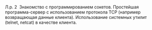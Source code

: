 Л.р. 2 ­ Знакомство с программированием сокетов.
Простейшая программа­-сервер с использованием протокола TCP (например возвращающая данные клиента). Использование системных утилит (telnet, netcat) в качестве клиента.

